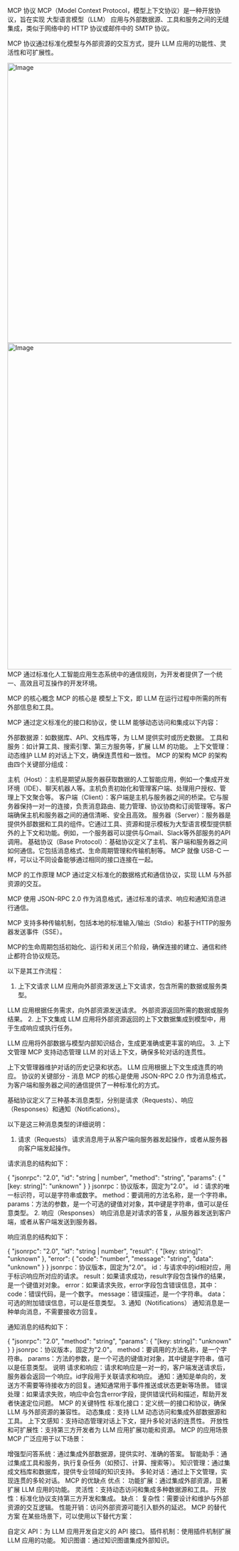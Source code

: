 MCP 协议
MCP（Model Context Protocol，模型上下文协议）是一种开放协议，旨在实现 大型语言模型（LLM） 应用与外部数据源、工具和服务之间的无缝集成，类似于网络中的 HTTP 协议或邮件中的 SMTP 协议。

MCP 协议通过标准化模型与外部资源的交互方式，提升 LLM 应用的功能性、灵活性和可扩展性。

<img width="1026" height="629" alt="Image" src="https://github.com/user-attachments/assets/9dfba340-da68-4154-ba43-53f55269ee94" />

<img width="944" height="733" alt="Image" src="https://github.com/user-attachments/assets/2fcd90b0-f131-4de2-9937-84c7c40d0d69" />
MCP 通过标准化人工智能应用生态系统中的通信规则，为开发者提供了一个统一、高效且可互操作的开发环境。

MCP 的核心概念
MCP 的核心是 模型上下文，即 LLM 在运行过程中所需的所有外部信息和工具。

MCP 通过定义标准化的接口和协议，使 LLM 能够动态访问和集成以下内容：

外部数据源：如数据库、API、文档库等，为 LLM 提供实时或历史数据。
工具和服务：如计算工具、搜索引擎、第三方服务等，扩展 LLM 的功能。
上下文管理：动态维护 LLM 的对话上下文，确保连贯性和一致性。
MCP 的架构
MCP 的架构由四个关键部分组成：

主机（Host）：主机是期望从服务器获取数据的人工智能应用，例如一个集成开发环境（IDE）、聊天机器人等。主机负责初始化和管理客户端、处理用户授权、管理上下文聚合等。
客户端（Client）：客户端是主机与服务器之间的桥梁。它与服务器保持一对一的连接，负责消息路由、能力管理、协议协商和订阅管理等。客户端确保主机和服务器之间的通信清晰、安全且高效。
服务器（Server）：服务器是提供外部数据和工具的组件。它通过工具、资源和提示模板为大型语言模型提供额外的上下文和功能。例如，一个服务器可以提供与Gmail、Slack等外部服务的API调用。
基础协议（Base Protocol）：基础协议定义了主机、客户端和服务器之间如何通信。它包括消息格式、生命周期管理和传输机制等。
MCP 就像 USB-C 一样，可以让不同设备能够通过相同的接口连接在一起。



MCP 的工作原理
MCP 通过定义标准化的数据格式和通信协议，实现 LLM 与外部资源的交互。

MCP 使用 JSON-RPC 2.0 作为消息格式，通过标准的请求、响应和通知消息进行通信。

MCP 支持多种传输机制，包括本地的标准输入/输出（Stdio）和基于HTTP的服务器发送事件（SSE）。

MCP的生命周期包括初始化、运行和关闭三个阶段，确保连接的建立、通信和终止都符合协议规范。

以下是其工作流程：

1. 上下文请求
LLM 应用向外部资源发送上下文请求，包含所需的数据或服务类型。



LLM 应用根据任务需求，向外部资源发送请求。
外部资源返回所需的数据或服务结果。
2. 上下文集成
LLM 应用将外部资源返回的上下文数据集成到模型中，用于生成响应或执行任务。



LLM 应用将外部数据与模型内部知识结合，生成更准确或更丰富的响应。
3. 上下文管理
MCP 支持动态管理 LLM 的对话上下文，确保多轮对话的连贯性。



上下文管理器维护对话的历史记录和状态。
LLM 应用根据上下文生成连贯的响应。
协议的关键部分 - 消息
MCP 的核心是使用 JSON-RPC 2.0 作为消息格式，为客户端和服务器之间的通信提供了一种标准化的方式。

基础协议定义了三种基本消息类型，分别是请求（Requests）、响应（Responses）和通知（Notifications）。

以下是这三种消息类型的详细说明：
1. 请求（Requests）
请求消息用于从客户端向服务器发起操作，或者从服务器向客户端发起操作。

请求消息的结构如下：

{
  "jsonrpc": "2.0",
  "id": "string | number",
  "method": "string",
  "params": {
    "[key: string]": "unknown"
  }
}
jsonrpc：协议版本，固定为"2.0"。
id：请求的唯一标识符，可以是字符串或数字。
method：要调用的方法名称，是一个字符串。
params：方法的参数，是一个可选的键值对对象，其中键是字符串，值可以是任意类型。
2. 响应（Responses）
响应消息是对请求的答复，从服务器发送到客户端，或者从客户端发送到服务器。

响应消息的结构如下：

{
  "jsonrpc": "2.0",
  "id": "string | number",
  "result": {
    "[key: string]": "unknown"
  },
  "error": {
    "code": "number",
    "message": "string",
    "data": "unknown"
  }
}
jsonrpc：协议版本，固定为"2.0"。
id：与请求中的id相对应，用于标识响应所对应的请求。
result：如果请求成功，result字段包含操作的结果，是一个键值对对象。
error：如果请求失败，error字段包含错误信息，其中：
code：错误代码，是一个数字。
message：错误描述，是一个字符串。
data：可选的附加错误信息，可以是任意类型。
3. 通知（Notifications）
通知消息是一种单向消息，不需要接收方回复。

通知消息的结构如下：

{
  "jsonrpc": "2.0",
  "method": "string",
  "params": {
    "[key: string]": "unknown"
  }
}
jsonrpc：协议版本，固定为"2.0"。
method：要调用的方法名称，是一个字符串。
params：方法的参数，是一个可选的键值对对象，其中键是字符串，值可以是任意类型。
说明
请求和响应：请求和响应是一对一的，客户端发送请求后，服务器会返回一个响应。id字段用于关联请求和响应。
通知：通知是单向的，发送方不需要等待接收方的回复。通知通常用于事件推送或状态更新等场景。
错误处理：如果请求失败，响应中会包含error字段，提供错误代码和描述，帮助开发者快速定位问题。
MCP 的关键特性
标准化接口：定义统一的接口和协议，确保 LLM 与外部资源的兼容性。
动态集成：支持 LLM 动态访问和集成外部数据源和工具。
上下文感知：支持动态管理对话上下文，提升多轮对话的连贯性。
开放性和可扩展性：支持第三方开发者为 LLM 应用扩展功能和资源。
MCP 的应用场景
MCP 广泛应用于以下场景：

增强型问答系统：通过集成外部数据源，提供实时、准确的答案。
智能助手：通过集成工具和服务，执行复杂任务（如预订、计算、搜索等）。
知识管理：通过集成文档库和数据库，提供专业领域的知识支持。
多轮对话：通过上下文管理，实现连贯的多轮对话。
MCP 的优缺点
优点：
功能扩展：通过集成外部资源，显著扩展 LLM 应用的功能。
灵活性：支持动态访问和集成多种数据源和工具。
开放性：标准化协议支持第三方开发和集成。
缺点：
复杂性：需要设计和维护与外部资源的交互逻辑。
性能开销：访问外部资源可能引入额外的延迟。
MCP 的替代方案
在某些场景下，可以使用以下替代方案：

自定义 API：为 LLM 应用开发自定义的 API 接口。
插件机制：使用插件机制扩展 LLM 应用的功能。
知识图谱：通过知识图谱集成外部知识。
